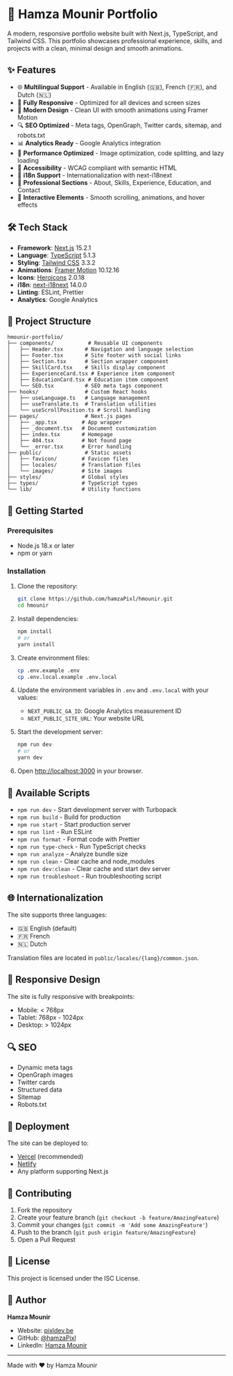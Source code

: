 # 🚀 Hamza Mounir Portfolio

A modern, responsive portfolio website built with Next.js, TypeScript, and Tailwind CSS. This portfolio showcases professional experience, skills, and projects with a clean, minimal design and smooth animations.

## ✨ Features

- 🌐 **Multilingual Support** - Available in English (🇬🇧), French (🇫🇷), and Dutch (🇳🇱)
- 📱 **Fully Responsive** - Optimized for all devices and screen sizes
- 🎨 **Modern Design** - Clean UI with smooth animations using Framer Motion
- 🔍 **SEO Optimized** - Meta tags, OpenGraph, Twitter cards, sitemap, and robots.txt
- 📊 **Analytics Ready** - Google Analytics integration
- 🚀 **Performance Optimized** - Image optimization, code splitting, and lazy loading
- 🌙 **Accessibility** - WCAG compliant with semantic HTML
- 🔄 **i18n Support** - Internationalization with next-i18next
- 💼 **Professional Sections** - About, Skills, Experience, Education, and Contact
- 🎯 **Interactive Elements** - Smooth scrolling, animations, and hover effects

## 🛠️ Tech Stack

- **Framework**: [Next.js](https://nextjs.org/) 15.2.1
- **Language**: [TypeScript](https://www.typescriptlang.org/) 5.1.3
- **Styling**: [Tailwind CSS](https://tailwindcss.com/) 3.3.2
- **Animations**: [Framer Motion](https://www.framer.com/motion/) 10.12.16
- **Icons**: [Heroicons](https://heroicons.com/) 2.0.18
- **i18n**: [next-i18next](https://github.com/isaachinman/next-i18next) 14.0.0
- **Linting**: ESLint, Prettier
- **Analytics**: Google Analytics

## 📂 Project Structure

```
hmounir-portfolio/
├── components/           # Reusable UI components
│   ├── Header.tsx       # Navigation and language selection
│   ├── Footer.tsx       # Site footer with social links
│   ├── Section.tsx      # Section wrapper component
│   ├── SkillCard.tsx    # Skills display component
│   ├── ExperienceCard.tsx # Experience item component
│   ├── EducationCard.tsx # Education item component
│   └── SEO.tsx          # SEO meta tags component
├── hooks/               # Custom React hooks
│   ├── useLanguage.ts   # Language management
│   ├── useTranslate.ts  # Translation utilities
│   └── useScrollPosition.ts # Scroll handling
├── pages/               # Next.js pages
│   ├── _app.tsx        # App wrapper
│   ├── _document.tsx   # Document customization
│   ├── index.tsx       # Homepage
│   ├── 404.tsx         # Not found page
│   └── _error.tsx      # Error handling
├── public/              # Static assets
│   ├── favicon/        # Favicon files
│   ├── locales/        # Translation files
│   └── images/         # Site images
├── styles/             # Global styles
├── types/              # TypeScript types
└── lib/                # Utility functions
```

## 🚀 Getting Started

### Prerequisites

- Node.js 18.x or later
- npm or yarn

### Installation

1. Clone the repository:

   ```bash
   git clone https://github.com/hamzaPixl/hmounir.git
   cd hmounir
   ```

2. Install dependencies:

   ```bash
   npm install
   # or
   yarn install
   ```

3. Create environment files:

   ```bash
   cp .env.example .env
   cp .env.local.example .env.local
   ```

4. Update the environment variables in `.env` and `.env.local` with your values:

   - `NEXT_PUBLIC_GA_ID`: Google Analytics measurement ID
   - `NEXT_PUBLIC_SITE_URL`: Your website URL

5. Start the development server:

   ```bash
   npm run dev
   # or
   yarn dev
   ```

6. Open [http://localhost:3000](http://localhost:3000) in your browser.

## 🔧 Available Scripts

- `npm run dev` - Start development server with Turbopack
- `npm run build` - Build for production
- `npm run start` - Start production server
- `npm run lint` - Run ESLint
- `npm run format` - Format code with Prettier
- `npm run type-check` - Run TypeScript checks
- `npm run analyze` - Analyze bundle size
- `npm run clean` - Clear cache and node_modules
- `npm run dev:clean` - Clear cache and start dev server
- `npm run troubleshoot` - Run troubleshooting script

## 🌐 Internationalization

The site supports three languages:

- 🇬🇧 English (default)
- 🇫🇷 French
- 🇳🇱 Dutch

Translation files are located in `public/locales/{lang}/common.json`.

## 📱 Responsive Design

The site is fully responsive with breakpoints:

- Mobile: < 768px
- Tablet: 768px - 1024px
- Desktop: > 1024px

## 🔍 SEO

- Dynamic meta tags
- OpenGraph images
- Twitter cards
- Structured data
- Sitemap
- Robots.txt

## 🚀 Deployment

The site can be deployed to:

- [Vercel](https://vercel.com/) (recommended)
- [Netlify](https://www.netlify.com/)
- Any platform supporting Next.js

## 🤝 Contributing

1. Fork the repository
2. Create your feature branch (`git checkout -b feature/AmazingFeature`)
3. Commit your changes (`git commit -m 'Add some AmazingFeature'`)
4. Push to the branch (`git push origin feature/AmazingFeature`)
5. Open a Pull Request

## 📝 License

This project is licensed under the ISC License.

## 👤 Author

**Hamza Mounir**

- Website: [pixldev.be](https://www.pixldev.be)
- GitHub: [@hamzaPixl](https://github.com/hamzaPixl)
- LinkedIn: [Hamza Mounir](https://www.linkedin.com/in/hamza-mounir-0a7bb6139/)

---

Made with ❤️ by Hamza Mounir
